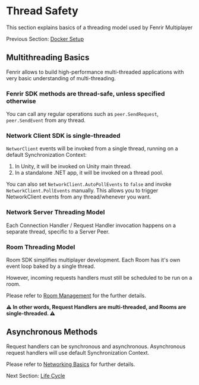 # Thread Safety

This section explains basics of a threading model used by Fenrir Multiplayer 

Previous Section: [Docker Setup](/DockerSetup.md)

## Multithreading Basics

Fenrir allows to build high-performance multi-threaded applications with very basic understanding of multi-threading.

### Fenrir SDK methods are thread-safe, unless specified otherwise

You can call any regular operations such as `peer.SendRequest`, `peer.SendEvent` from any thread.

### Network Client SDK is single-threaded

`NetworClient` events will be invoked from a single thread, running on a default Synchronization Context:

1. In Unity, it will be invoked on Unity main thread.
2. In a standalone .NET app, it will be invoked on a thread pool. 

You can also set `NetworkClient.AutoPollEvents` to `false` and invoke `NetworkClient.PollEvents` manually. This allows you to trigger NetworkClient events from any thread/whenever you want. 

### Network Server Threading Model

Each Connection Handler / Request Handler invocation happens on a separate thread, specific to a Server Peer.

### Room Threading Model

Room SDK simplifies multiplayer development. Each Room has it's own event loop baked by a single thread.

However, incoming requests handlers must still be scheduled to be run on a room.

Please refer to [Room Management](/RoomManagement.md)  for the further details.

**⚠️ In other words, Request Handlers are multi-threaded, and Rooms are single-threaded. ⚠️**

## Asynchronous Methods

Request handlers can be synchronous and asynchronous. Asynchronous request handlers will use default Synchronization Context.

Please refer to [Networking Basics](/NetworkingBasics.md) for further details.



Next Section: [Life Cycle](/LifeCycle.md)
